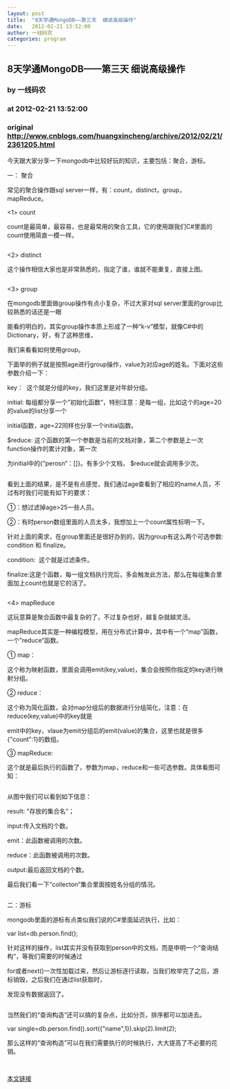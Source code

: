 ```yaml
---
layout: post
title:  "8天学通MongoDB——第三天  细说高级操作"
date:   2012-02-21 13:52:00
author: 一线码农
categories: program
---
```


## 8天学通MongoDB——第三天  细说高级操作
### by 一线码农
### at 2012-02-21 13:52:00
### original <http://www.cnblogs.com/huangxincheng/archive/2012/02/21/2361205.html>

<div>
<p>今天跟大家分享一下mongodb中比较好玩的知识，主要包括：聚合，游标。</p>
<p>一： 聚合</p>
<p>常见的聚合操作跟sql server一样，有：count，distinct，group，mapReduce。</p>
<p>&lt;1&gt; count</p>
<p>count是最简单，最容易，也是最常用的聚合工具，它的使用跟我们C#里面的count使用简直一模一样。</p>
<p><img src="http://pic002.cnblogs.com/images/2012/214741/2012022022344936.png" alt=""></p>
<p></p>
<p>&lt;2&gt; distinct</p>
<p>这个操作相信大家也是非常熟悉的，指定了谁，谁就不能重复，直接上图。</p>
<p><img src="http://pic002.cnblogs.com/images/2012/214741/2012022022410978.png" alt=""></p>
<p></p>
<p>&lt;3&gt; group</p>
<p>在mongodb里面做group操作有点小复杂，不过大家对sql server里面的group比较熟悉的话还是一眼</p>
<p>能看的明白的，其实group操作本质上形成了一种“k-v”模型，就像C#中的Dictionary，好，有了这种思维，</p>
<p>我们来看看如何使用group。</p>
<p>下面举的例子就是按照age进行group操作，value为对应age的姓名。下面对这些参数介绍一下：</p>
<p>key：  这个就是分组的key，我们这里是对年龄分组。</p>
<p>initial: 每组都分享一个”初始化函数“，特别注意：是每一组，比如这个的age=20的value的list分享一个</p>
<p>initial函数，age=22同样也分享一个initial函数。</p>
<p>$reduce: 这个函数的第一个参数是当前的文档对象，第二个参数是上一次function操作的累计对象，第一次</p>
<p>为initial中的{”perosn“：[]}。有多少个文档， $reduce就会调用多少次。</p>
<p><img src="http://pic002.cnblogs.com/images/2012/214741/2012022023404990.png" alt=""></p>
<p>看到上面的结果，是不是有点感觉，我们通过age查看到了相应的name人员，不过有时我们可能有如下的要求：</p>
<p>①：想过滤掉age&gt;25一些人员。</p>
<p>②：有时person数组里面的人员太多，我想加上一个count属性标明一下。</p>
<p>针对上面的需求，在group里面还是很好办到的，因为group有这么两个可选参数: condition 和 finalize。</p>
<p>condition:  这个就是过滤条件。</p>
<p>finalize:这是个函数，每一组文档执行完后，多会触发此方法，那么在每组集合里面加上count也就是它的活了。</p>
<p><img src="http://pic002.cnblogs.com/images/2012/214741/2012022102293097.png" alt=""></p>
<p></p>
<p>&lt;4&gt; mapReduce</p>
<p>这玩意算是聚合函数中最复杂的了，不过复杂也好，越复杂就越灵活。</p>
<p>mapReduce其实是一种编程模型，用在分布式计算中，其中有一个“map”函数，一个”reduce“函数。</p>
<p>① map：</p>
<p>这个称为映射函数，里面会调用emit(key,value)，集合会按照你指定的key进行映射分组。</p>
<p>② reduce：</p>
<p>这个称为简化函数，会对map分组后的数据进行分组简化，注意：在reduce(key,value)中的key就是</p>
<p>emit中的key，vlaue为emit分组后的emit(value)的集合，这里也就是很多{"count":1}的数组。</p>
<p>③ mapReduce:</p>
<p>这个就是最后执行的函数了，参数为map，reduce和一些可选参数。具体看图可知：</p>
<p><img src="http://pic002.cnblogs.com/images/2012/214741/2012022111202288.png" alt=""></p>
<p></p>
<p>从图中我们可以看到如下信息：</p>
<p>result: &quot;存放的集合名“；</p>
<p>input:传入文档的个数。</p>
<p>emit：此函数被调用的次数。</p>
<p>reduce：此函数被调用的次数。</p>
<p>output:最后返回文档的个数。</p>
<p>最后我们看一下“collecton”集合里面按姓名分组的情况。</p>
<p><img src="http://pic002.cnblogs.com/images/2012/214741/2012022111270618.png" alt=""></p>
<p></p>
<p>二：游标</p>
<p>mongodb里面的游标有点类似我们说的C#里面延迟执行，比如：</p>
<p>var list=db.person.find();</p>
<p>针对这样的操作，list其实并没有获取到person中的文档，而是申明一个“查询结构”，等我们需要的时候通过</p>
<p>for或者next()一次性加载过来，然后让游标逐行读取，当我们枚举完了之后，游标销毁，之后我们在通过list获取时，</p>
<p>发现没有数据返回了。</p>
<p><img src="http://pic002.cnblogs.com/images/2012/214741/2012022112191440.png" alt=""></p>
<p></p>
<p>当然我们的“查询构造”还可以搞的复杂点，比如分页，排序都可以加进去。</p>
<p>var single=db.person.find().sort({"name",1}).skip(2).limit(2);</p>
<p>那么这样的“查询构造”可以在我们需要执行的时候执行，大大提高了不必要的花销。</p>
<p><img src="http://pic002.cnblogs.com/images/2012/214741/2012022112252930.png" alt=""></p>
</div><img src="http://www.cnblogs.com/huangxincheng/aggbug/2361205.html?type=1" width="1" height="1" alt=""><p><a href="http://www.cnblogs.com/huangxincheng/archive/2012/02/21/2361205.html">本文链接</a></p>